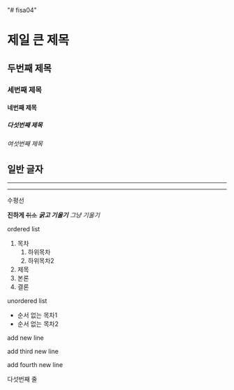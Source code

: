 "# fisa04" 
# 제일 큰 제목
## 두번째 제목
### 세번째 제목
#### 네번째 제목
##### 다섯번째 제목
###### 여섯번째 제목
일반 글자
---
<hr>

***

수평선

**진하게**
~~취소~~
***굵고 기울기***
*그냥 기울기*

ordered list

1. 목차
    1. 하위목차
    2. 하위목차2
2. 제목
3. 본론
4. 결론

unordered list

- 순서 없는 목차1
- 순서 없는 목차2

add new line

add third new line

add fourth new line

다섯번째 줄
